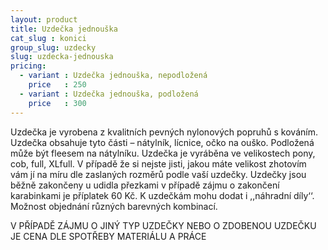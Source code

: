 ```yaml
---
layout: product
title: Uzdečka jednouška
cat_slug : konici
group_slug: uzdecky
slug: uzdecka-jednouska
pricing:
  - variant : Uzdečka jednouška, nepodložená
    price   : 250
  - variant : Uzdečka jednouška, podložená
    price   : 300
---
```


Uzdečka je vyrobena z kvalitních pevných nylonových popruhů s kováním. 
Uzdečka obsahuje tyto části – nátylník, lícnice, očko na ouško.
Podložená může být fleesem na nátylníku.
Uzdečka je vyráběna ve velikostech pony, cob, full, XLfull. 
V případě že si nejste jisti, jakou máte velikost zhotovím vám jí na míru dle zaslaných rozměrů podle vaší uzdečky.
Uzdečky jsou běžně zakončeny u udidla přezkami v případě zájmu o zakončení karabinkami je příplatek 60&nbsp;Kč.
K uzdečkám mohu dodat i ,,náhradní díly‘‘.
Možnost objednání různých barevných kombinací.


V PŘÍPADĚ ZÁJMU O JINÝ TYP UZDEČKY NEBO O ZDOBENOU UZDEČKU JE CENA DLE SPOTŘEBY MATERIÁLU A PRÁCE

